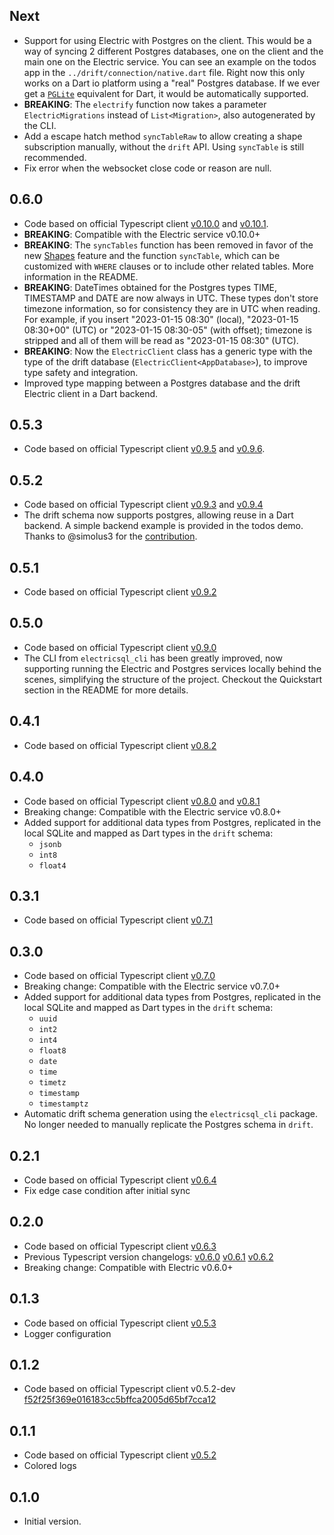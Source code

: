 ## Next

* Support for using Electric with Postgres on the client. This would be a way of syncing 2 different Postgres databases, one on the client and the main one on the Electric service. You can see an example on the todos app in the `../drift/connection/native.dart` file. Right now this only works on a Dart io platform using a "real" Postgres database. If we ever get a [`PGLite`](https://github.com/electric-sql/pglite) equivalent for Dart, it would be automatically supported.
* **BREAKING**: The `electrify` function now takes a parameter `ElectricMigrations` instead of `List<Migration>`, also autogenerated by the CLI.
* Add a escape hatch method `syncTableRaw` to allow creating a shape subscription manually, without the `drift` API. Using `syncTable` is still recommended.
* Fix error when the websocket close code or reason are null.


## 0.6.0

* Code based on official Typescript client [v0.10.0](https://github.com/electric-sql/electric/releases/tag/electric-sql%400.10.0) and [v0.10.1](https://github.com/electric-sql/electric/releases/tag/electric-sql%400.10.1).
* **BREAKING**: Compatible with the Electric service v0.10.0+
* **BREAKING**: The `syncTables` function has been removed in favor of the new [Shapes](https://electric-sql.com/docs/usage/data-access/shapes) feature and the function `syncTable`, which can be customized with `WHERE` clauses or to include other related tables. More information in the README.
* **BREAKING**: DateTimes obtained for the Postgres types TIME, TIMESTAMP and DATE are now always in UTC. These types don't store timezone information, so for consistency they are in UTC when reading. For example, if you insert "2023-01-15 08:30" (local), "2023-01-15 08:30+00" (UTC) or "2023-01-15 08:30-05" (with offset); timezone is stripped and all of them will be read as "2023-01-15 08:30" (UTC). 
* **BREAKING**: Now the `ElectricClient` class has a generic type with the type of the drift database (`ElectricClient<AppDatabase>`), to improve type safety and integration.
* Improved type mapping between a Postgres database and the drift Electric client in a Dart backend.

## 0.5.3

* Code based on official Typescript client [v0.9.5](https://github.com/electric-sql/electric/releases/tag/electric-sql%400.9.5) and [v0.9.6](https://github.com/electric-sql/electric/releases/tag/electric-sql%400.9.6).


## 0.5.2

* Code based on official Typescript client [v0.9.3](https://github.com/electric-sql/electric/releases/tag/electric-sql%400.9.3) and [v0.9.4](https://github.com/electric-sql/electric/releases/tag/electric-sql%400.9.4)
* The drift schema now supports postgres, allowing reuse in a Dart backend. A simple backend example is provided in the todos demo. Thanks to @simolus3 for the [contribution](https://github.com/SkillDevs/electric_dart/pull/8).


## 0.5.1

* Code based on official Typescript client [v0.9.2](https://github.com/electric-sql/electric/releases/tag/electric-sql%400.9.2)


## 0.5.0

* Code based on official Typescript client [v0.9.0](https://github.com/electric-sql/electric/releases/tag/electric-sql%400.9.0)
* The CLI from `electricsql_cli` has been greatly improved, now supporting running the Electric and Postgres services locally behind the scenes, simplifying the structure of the project. Checkout the Quickstart section in the README for more details.


## 0.4.1

* Code based on official Typescript client [v0.8.2](https://github.com/electric-sql/electric/releases/tag/electric-sql%400.8.2)


## 0.4.0

* Code based on official Typescript client [v0.8.0](https://github.com/electric-sql/electric/releases/tag/electric-sql%400.8.0) and [v0.8.1](https://github.com/electric-sql/electric/releases/tag/electric-sql%400.8.1)
* Breaking change: Compatible with the Electric service v0.8.0+
* Added support for additional data types from Postgres, replicated in the local SQLite and mapped as Dart types in the `drift` schema:
    - `jsonb`
    - `int8`
    - `float4`


## 0.3.1

* Code based on official Typescript client [v0.7.1](https://github.com/electric-sql/electric/releases/tag/electric-sql%400.7.1)


## 0.3.0

* Code based on official Typescript client [v0.7.0](https://github.com/electric-sql/electric/releases/tag/electric-sql%400.7.0)
* Breaking change: Compatible with the Electric service v0.7.0+
* Added support for additional data types from Postgres, replicated in the local SQLite and mapped as Dart types in the `drift` schema:
    - `uuid`
    - `int2`
    - `int4`
    - `float8`
    - `date`
    - `time`
    - `timetz`
    - `timestamp`
    - `timestamptz`
* Automatic drift schema generation using the `electricsql_cli` package. No longer needed to manually replicate the Postgres schema in `drift`.

## 0.2.1

* Code based on official Typescript client [v0.6.4](https://github.com/electric-sql/electric/releases/tag/electric-sql%400.6.4)
* Fix edge case condition after initial sync


## 0.2.0

* Code based on official Typescript client [v0.6.3](https://github.com/electric-sql/electric/releases/tag/electric-sql%400.6.3)
* Previous Typescript version changelogs: [v0.6.0](https://github.com/electric-sql/electric/releases/tag/electric-sql%400.6.0) [v0.6.1](https://github.com/electric-sql/electric/releases/tag/electric-sql%400.6.1) [v0.6.2](https://github.com/electric-sql/electric/releases/tag/electric-sql%400.6.2)
* Breaking change: Compatible with Electric v0.6.0+


## 0.1.3

* Code based on official Typescript client [v0.5.3](https://github.com/electric-sql/electric/releases/tag/electric-sql%400.5.3)
* Logger configuration


## 0.1.2

* Code based on official Typescript client v0.5.2-dev [f52f25f369e016183cc5bffca2005d65bf7cca12](https://github.com/electric-sql/electric/tree/f52f25f369e016183cc5bffca2005d65bf7cca12)


## 0.1.1

* Code based on official Typescript client [v0.5.2](https://github.com/electric-sql/electric/releases/tag/electric-sql%400.5.2)
* Colored logs


## 0.1.0

* Initial version.
